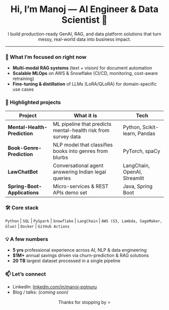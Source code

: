 <h1 align="center">Hi, I’m Manoj — AI Engineer & Data Scientist 👋</h1>

<p align="center">
  I build production-ready GenAI, RAG, and data platform solutions that turn messy, real-world data into business impact.
</p>

---

### 🚀 What I’m focused on right now
- **Multi-modal RAG systems** (text + vision) for document automation  
- **Scalable MLOps** on AWS & Snowflake (CI/CD, monitoring, cost-aware retraining)  
- **Fine-tuning & distillation** of LLMs (LoRA/QLoRA) for domain-specific use cases  

### 📂 Highlighted projects
| Project | What it is | Tech |
|---------|------------|------|
| **Mental-Health-Prediction** | ML pipeline that predicts mental-health risk from survey data | Python, Scikit-learn, Pandas |
| **Book-Genre-Prediction** | NLP model that classifies books into genres from blurbs | PyTorch, spaCy |
| **LawChatBot** | Conversational agent answering Indian legal queries | LangChain, OpenAI, Streamlit |
| **Spring-Boot-Applications** | Micro-services & REST APIs demo set | Java, Spring Boot |

### 🛠️ Core stack
`Python` | `SQL` | `PySpark` | `Snowflake` | `LangChain` | `AWS (S3, Lambda, SageMaker, Glue)` | `Docker` | `GitHub Actions`

### 💡 A few numbers
- **5 yrs** professional experience across AI, NLP & data engineering  
- **$1M+** annual savings driven via churn-prediction & RAG solutions  
- **20 TB** largest dataset processed in a single pipeline

### 📫 Let’s connect
- LinkedIn: [linkedin.com/in/manoj-potnuru](https://www.linkedin.com/in/manoj-potnuru)  
- Blog / talks: *(coming soon)*

<p align="center">Thanks for stopping by ⭐</p>
